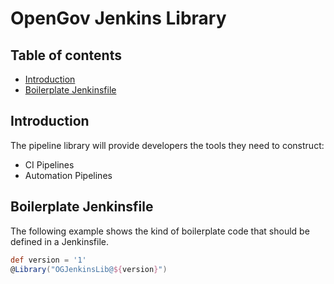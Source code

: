 # OpenGov Jenkins Library

## Table of contents

<!-- toc -->

- [Introduction](#introduction)
- [Boilerplate Jenkinsfile](#boilerplate-jenkinsfile)

<!-- tocstop -->

## Introduction
The pipeline library will provide developers the tools they need to construct:
 - CI Pipelines
 - Automation Pipelines

## Boilerplate Jenkinsfile
The following example shows the kind of boilerplate code that should be defined in a Jenkinsfile.
```groovy
def version = '1'
@Library("OGJenkinsLib@${version}")
```

